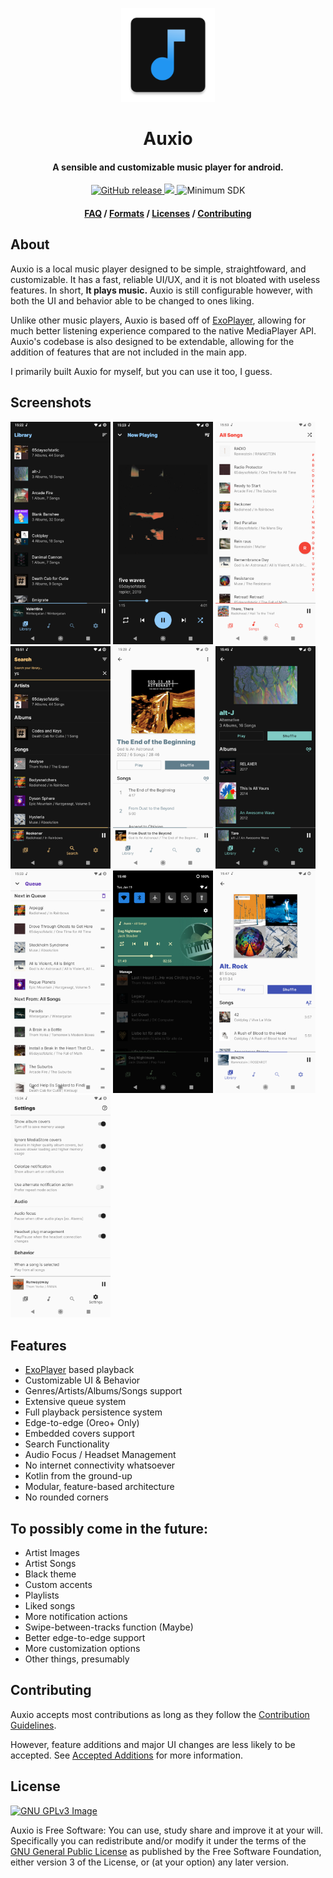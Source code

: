 <p align="center"><img src="app/src/main/res/mipmap-xxxhdpi/ic_launcher.png" width="150"></p>
<h1 align="center"><b>Auxio</b></h1>
<h4 align="center">A sensible and customizable music player for android.</h4>
<p align="center">
    <a href="https://github.com/oxygencobalt/Auxio/releases/">
        <img alt="GitHub release" src="https://img.shields.io/static/v1?label=Tag&message=v1.3.0&color=0D5AF5">
    </a>
    <a href="https://www.gnu.org/licenses/gpl-3.0"> 
        <img src="https://img.shields.io/badge/License-GPL%20v3-blue.svg">
    </a>
    <img alt="Minimum SDK" src="https://img.shields.io/badge/API-21%2B-32B5ED">
</p>
<h4 align="center"><a href="/info/FAQ.md">FAQ</a> / <a href="/info/FORMATS.md">Formats</a> / <a href="/info/LICENSES.md">Licenses</a> / <a href="/.github/CONTRIBUTING.md">Contributing</a></h4>

## About

Auxio is a local music player designed to be simple, straightfoward, and customizable. It has a fast, reliable UI/UX, and it is not bloated with useless features. In short, **It plays music.** Auxio is still configurable however, with both the UI and behavior able to be changed to ones liking.

Unlike other music players, Auxio is based off of [ExoPlayer](https://exoplayer.dev/), allowing for much better listening experience compared to the native MediaPlayer API. Auxio's codebase is also designed to be extendable, allowing for the addition of features that are not included in the main app.

I primarily built Auxio for myself, but you can use it too, I guess.

## Screenshots

[<img src="fastlane/metadata/android/en-US/images/phoneScreenshots/shot0.png" width=160>](fastlane/metadata/android/en-US/images/phoneScreenshots/shot0.png)
[<img src="fastlane/metadata/android/en-US/images/phoneScreenshots/shot1.png" width=160>](fastlane/metadata/android/en-US/images/phoneScreenshots/shot1.png)
[<img src="fastlane/metadata/android/en-US/images/phoneScreenshots/shot2.png" width=160>](fastlane/metadata/android/en-US/images/phoneScreenshots/shot2.png)
[<img src="fastlane/metadata/android/en-US/images/phoneScreenshots/shot3.png" width=160>](fastlane/metadata/android/en-US/images/phoneScreenshots/shot3.png)
[<img src="fastlane/metadata/android/en-US/images/phoneScreenshots/shot4.png" width=160>](fastlane/metadata/android/en-US/images/phoneScreenshots/shot4.png)
[<img src="fastlane/metadata/android/en-US/images/phoneScreenshots/shot5.png" width=160>](fastlane/metadata/android/en-US/images/phoneScreenshots/shot5.png)
[<img src="fastlane/metadata/android/en-US/images/phoneScreenshots/shot6.png" width=160>](fastlane/metadata/android/en-US/images/phoneScreenshots/shot6.png)
[<img src="fastlane/metadata/android/en-US/images/phoneScreenshots/shot7.png" width=160>](fastlane/metadata/android/en-US/images/phoneScreenshots/shot7.png)
[<img src="fastlane/metadata/android/en-US/images/phoneScreenshots/shot8.png" width=160>](fastlane/metadata/android/en-US/images/phoneScreenshots/shot8.png)
[<img src="fastlane/metadata/android/en-US/images/phoneScreenshots/shot9.png" width=160>](fastlane/metadata/android/en-US/images/phoneScreenshots/shot9.png)

## Features

- [ExoPlayer](https://exoplayer.dev/) based playback
- Customizable UI & Behavior
- Genres/Artists/Albums/Songs support
- Extensive queue system
- Full playback persistence system
- Edge-to-edge (Oreo+ Only)
- Embedded covers support
- Search Functionality
- Audio Focus / Headset Management
- No internet connectivity whatsoever
- Kotlin from the ground-up
- Modular, feature-based architecture
- No rounded corners

## To possibly come in the future:

- Artist Images
- Artist Songs
- Black theme
- Custom accents
- Playlists
- Liked songs
- More notification actions
- Swipe-between-tracks function (Maybe)
- Better edge-to-edge support
- More customization options
- Other things, presumably

## Contributing

Auxio accepts most contributions as long as they follow the [Contribution Guidelines](/.github/CONTRIBUTING.md).

However, feature additions and major UI changes are less likely to be accepted. See [Accepted Additions](/info/ADDITIONS.md) for more information.

## License

[![GNU GPLv3 Image](https://www.gnu.org/graphics/gplv3-127x51.png)](http://www.gnu.org/licenses/gpl-3.0.en.html)  

Auxio is Free Software: You can use, study share and improve it at your
will. Specifically you can redistribute and/or modify it under the terms of the
[GNU General Public License](https://www.gnu.org/licenses/gpl.html) as
published by the Free Software Foundation, either version 3 of the License, or
(at your option) any later version.